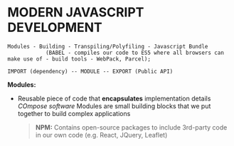 # MODERN JAVASCRIPT DEVELOPMENT

    Modules - Building - Transpiling/Polyfiling - Javascript Bundle
                (BABEL - compiles our code to ES5 where all browsers can make use of - build tools - WebPack, Parcel);

    IMPORT (dependency) -- MODULE -- EXPORT (Public API)

**Modules:**

- Reusable piece of code that **encapsulates** implementation details _COmpose software_ Modules are small building blocks that we put together to build complex applications

  > **NPM:** Contains open-source packages to include 3rd-party code in our own code (e.g. React, JQuery, Leaflet)
